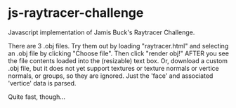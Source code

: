 # js-raytracer-challenge
Javascript implementation of Jamis Buck's Raytracer Challenge.

There are 3 .obj files. Try them out by loading "raytracer.html" and selecting an .obj file by clicking "Choose file". 
Then click "render obj!" AFTER you see the file contents loaded into the (resizable) text box. 
Or, download a custom .obj file, but it does not yet support textures or texture normals or vertice normals, or groups, 
so they are ignored. Just the 'face' and associated 'vertice' data is parsed.

Quite fast, though...
